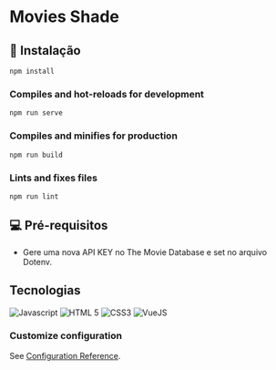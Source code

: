 # Movies Shade
>
## 🚀 Instalação
```
npm install
```

### Compiles and hot-reloads for development
```
npm run serve
```

### Compiles and minifies for production
```
npm run build
```

### Lints and fixes files
```
npm run lint

```

## 💻 Pré-requisitos
>
* Gere uma nova API KEY no The Movie Database e set no arquivo Dotenv.

## Tecnologias 
>
<img src="https://img.shields.io/badge/JavaScript-F7DF1E?style=for-the-badge&logo=javascript&logoColor=black" alt="Javascript">
<img src="https://img.shields.io/badge/HTML5-E34F26?style=for-the-badge&logo=html5&logoColor=white
" alt="HTML 5">
<img src="https://img.shields.io/badge/CSS3-1572B6?style=for-the-badge&logo=css3&logoColor=white" alt="CSS3">
<img src="https://img.shields.io/badge/Vue.js-35495E?style=for-the-badge&logo=vue.js&logoColor=4FC08D" alt="VueJS"> 

### Customize configuration
See [Configuration Reference](https://cli.vuejs.org/config/).


